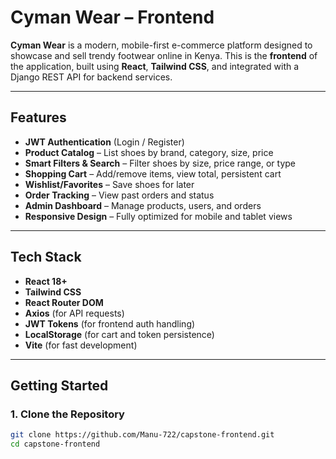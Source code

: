 # Cyman Wear – Frontend

**Cyman Wear** is a modern, mobile-first e-commerce platform designed to showcase and sell trendy footwear online in Kenya. This is the **frontend** of the application, built using **React**, **Tailwind CSS**, and integrated with a Django REST API for backend services.

---

##  Features

-  **JWT Authentication** (Login / Register)
-  **Product Catalog** – List shoes by brand, category, size, price
-  **Smart Filters & Search** – Filter shoes by size, price range, or type
-  **Shopping Cart** – Add/remove items, view total, persistent cart
-  **Wishlist/Favorites** – Save shoes for later
-  **Order Tracking** – View past orders and status
-  **Admin Dashboard** – Manage products, users, and orders
-  **Responsive Design** – Fully optimized for mobile and tablet views

---

## Tech Stack

- **React 18+**
- **Tailwind CSS**
- **React Router DOM**
- **Axios** (for API requests)
- **JWT Tokens** (for frontend auth handling)
- **LocalStorage** (for cart and token persistence)
- **Vite** (for fast development)

---

## Getting Started

### 1. Clone the Repository

```bash
git clone https://github.com/Manu-722/capstone-frontend.git
cd capstone-frontend
